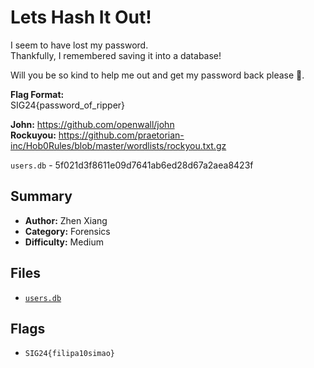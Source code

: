 # Lets Hash It Out!

I seem to have lost my password. \
Thankfully, I remembered saving it into a database!

Will you be so kind to help me out and get my password back please 🥺.

**Flag Format:** \
SIG24{password_of_ripper}

**John:** https://github.com/openwall/john \
**Rockuyou:** https://github.com/praetorian-inc/Hob0Rules/blob/master/wordlists/rockyou.txt.gz

`users.db` - 5f021d3f8611e09d7641ab6ed28d67a2aea8423f

## Summary
- **Author:** Zhen Xiang
- **Category:** Forensics
- **Difficulty:** Medium

## Files
- [`users.db`](./dist/users.db)

## Flags
- `SIG24{filipa10simao}`
